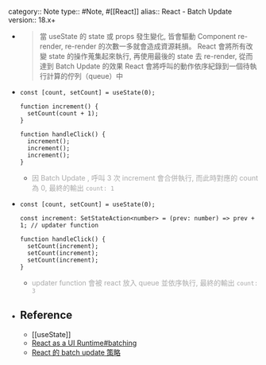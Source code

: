 category:: Note
type:: #Note, #[[React]]
alias:: React - Batch Update
version:: 18.x+

- > 當 useState 的 state 或 props 發生變化, 皆會驅動 Component re-render, re-render 的次數一多就會造成資源耗損。
  React 會將所有改變 state 的操作蒐集起來執行, 再使用最後的 state 去 re-render, 從而達到 Batch Update 的效果
  React 會將呼叫的動作依序紀錄到一個待執行計算的佇列（queue）中
- ```tsx
  const [count, setCount] = useState(0);
  
  function increment() {
    setCount(count + 1);
  }
  
  function handleClick() {
    increment();
    increment();
    increment();
  }
  ```
	- <p style="font-size: 14px; color: #aaa">因 Batch Update , 呼叫 3 次 increment 會合併執行, 而此時對應的 count 為 0, 最終的輸出 <code>count: 1</code></p>
- ```tsx
  const [count, setCount] = useState(0);
  
  const increment: SetStateAction<number> = (prev: number) => prev + 1; // updater function
  
  function handleClick() {
    setCount(increment);
    setCount(increment);
    setCount(increment);
  }
  ```
	- <p style="font-size: 14px; color: #aaa">updater function 會被 react 放入 queue 並依序執行, 最終的輸出 <code>count: 3</code></p>
- ## Reference
	- [[useState]]
	- [React as a UI Runtime#batching](https://overreacted.io/react-as-a-ui-runtime/#batching)
	- [React 的 batch update 策略](https://lance.coderbridge.io/2021/06/10/react-batch-update-in-hooks-and-react18/)